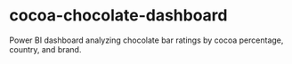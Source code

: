 # cocoa-chocolate-dashboard
Power BI dashboard analyzing chocolate bar ratings by cocoa percentage, country, and brand.
